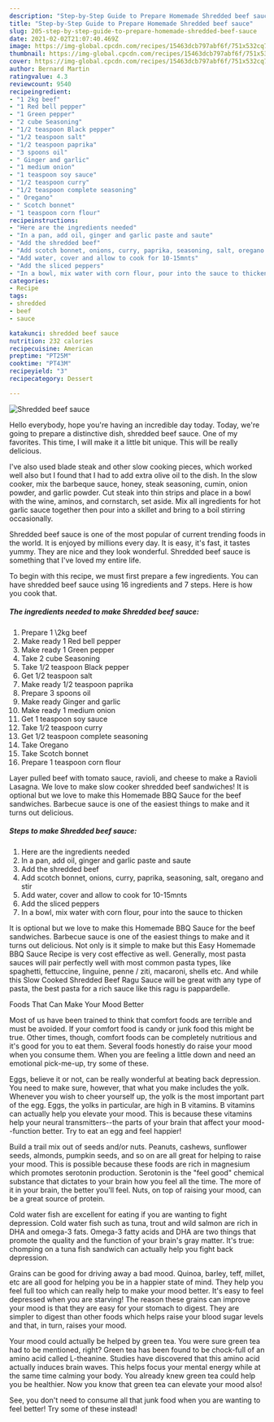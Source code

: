 ```yaml
---
description: "Step-by-Step Guide to Prepare Homemade Shredded beef sauce"
title: "Step-by-Step Guide to Prepare Homemade Shredded beef sauce"
slug: 205-step-by-step-guide-to-prepare-homemade-shredded-beef-sauce
date: 2021-02-02T21:07:40.469Z
image: https://img-global.cpcdn.com/recipes/15463dcb797abf6f/751x532cq70/shredded-beef-sauce-recipe-main-photo.jpg
thumbnail: https://img-global.cpcdn.com/recipes/15463dcb797abf6f/751x532cq70/shredded-beef-sauce-recipe-main-photo.jpg
cover: https://img-global.cpcdn.com/recipes/15463dcb797abf6f/751x532cq70/shredded-beef-sauce-recipe-main-photo.jpg
author: Bernard Martin
ratingvalue: 4.3
reviewcount: 9540
recipeingredient:
- "1 2kg beef"
- "1 Red bell pepper"
- "1 Green pepper"
- "2 cube Seasoning"
- "1/2 teaspoon Black pepper"
- "1/2 teaspoon salt"
- "1/2 teaspoon paprika"
- "3 spoons oil"
- " Ginger and garlic"
- "1 medium onion"
- "1 teaspoon soy sauce"
- "1/2 teaspoon curry"
- "1/2 teaspoon complete seasoning"
- " Oregano"
- " Scotch bonnet"
- "1 teaspoon corn flour"
recipeinstructions:
- "Here are the ingredients needed"
- "In a pan, add oil, ginger and garlic paste and saute"
- "Add the shredded beef"
- "Add scotch bonnet, onions, curry, paprika, seasoning, salt, oregano and stir"
- "Add water, cover and allow to cook for 10-15mnts"
- "Add the sliced peppers"
- "In a bowl, mix water with corn flour, pour into the sauce to thicken"
categories:
- Recipe
tags:
- shredded
- beef
- sauce

katakunci: shredded beef sauce 
nutrition: 232 calories
recipecuisine: American
preptime: "PT25M"
cooktime: "PT43M"
recipeyield: "3"
recipecategory: Dessert

---
```



![Shredded beef sauce](https://img-global.cpcdn.com/recipes/15463dcb797abf6f/751x532cq70/shredded-beef-sauce-recipe-main-photo.jpg)

Hello everybody, hope you're having an incredible day today. Today, we're going to prepare a distinctive dish, shredded beef sauce. One of my favorites. This time, I will make it a little bit unique. This will be really delicious.

I&#39;ve also used blade steak and other slow cooking pieces, which worked well also but I found that I had to add extra olive oil to the dish. In the slow cooker, mix the barbeque sauce, honey, steak seasoning, cumin, onion powder, and garlic powder. Cut steak into thin strips and place in a bowl with the wine, aminos, and cornstarch, set aside. Mix all ingredients for hot garlic sauce together then pour into a skillet and bring to a boil stirring occasionally.

Shredded beef sauce is one of the most popular of current trending foods in the world. It is enjoyed by millions every day. It is easy, it's fast, it tastes yummy. They are nice and they look wonderful. Shredded beef sauce is something that I've loved my entire life.


To begin with this recipe, we must first prepare a few ingredients. You can have shredded beef sauce using 16 ingredients and 7 steps. Here is how you cook that.

<!--inarticleads1-->

##### The ingredients needed to make Shredded beef sauce:

1. Prepare 1 \2kg beef
1. Make ready 1 Red bell pepper
1. Make ready 1 Green pepper
1. Take 2 cube Seasoning
1. Take 1/2 teaspoon Black pepper
1. Get 1/2 teaspoon salt
1. Make ready 1/2 teaspoon paprika
1. Prepare 3 spoons oil
1. Make ready  Ginger and garlic
1. Make ready 1 medium onion
1. Get 1 teaspoon soy sauce
1. Take 1/2 teaspoon curry
1. Get 1/2 teaspoon complete seasoning
1. Take  Oregano
1. Take  Scotch bonnet
1. Prepare 1 teaspoon corn flour


Layer pulled beef with tomato sauce, ravioli, and cheese to make a Ravioli Lasagna. We love to make slow cooker shredded beef sandwiches! It is optional but we love to make this Homemade BBQ Sauce for the beef sandwiches. Barbecue sauce is one of the easiest things to make and it turns out delicious. 

<!--inarticleads2-->

##### Steps to make Shredded beef sauce:

1. Here are the ingredients needed
1. In a pan, add oil, ginger and garlic paste and saute
1. Add the shredded beef
1. Add scotch bonnet, onions, curry, paprika, seasoning, salt, oregano and stir
1. Add water, cover and allow to cook for 10-15mnts
1. Add the sliced peppers
1. In a bowl, mix water with corn flour, pour into the sauce to thicken


It is optional but we love to make this Homemade BBQ Sauce for the beef sandwiches. Barbecue sauce is one of the easiest things to make and it turns out delicious. Not only is it simple to make but this Easy Homemade BBQ Sauce Recipe is very cost effective as well. Generally, most pasta sauces will pair perfectly well with most common pasta types, like spaghetti, fettuccine, linguine, penne / ziti, macaroni, shells etc. And while this Slow Cooked Shredded Beef Ragu Sauce will be great with any type of pasta, the best pasta for a rich sauce like this ragu is pappardelle. 

Foods That Can Make Your Mood Better


Most of us have been trained to think that comfort foods are terrible and must be avoided. If your comfort food is candy or junk food this might be true. Other times, though, comfort foods can be completely nutritious and it's good for you to eat them. Several foods honestly do raise your mood when you consume them. When you are feeling a little down and need an emotional pick-me-up, try some of these.

Eggs, believe it or not, can be really wonderful at beating back depression. You need to make sure, however, that what you make includes the yolk. Whenever you wish to cheer yourself up, the yolk is the most important part of the egg. Eggs, the yolks in particular, are high in B vitamins. B vitamins can actually help you elevate your mood. This is because these vitamins help your neural transmitters--the parts of your brain that affect your mood--function better. Try to eat an egg and feel happier!

Build a trail mix out of seeds and/or nuts. Peanuts, cashews, sunflower seeds, almonds, pumpkin seeds, and so on are all great for helping to raise your mood. This is possible because these foods are rich in magnesium which promotes serotonin production. Serotonin is the "feel good" chemical substance that dictates to your brain how you feel all the time. The more of it in your brain, the better you'll feel. Nuts, on top of raising your mood, can be a great source of protein.

Cold water fish are excellent for eating if you are wanting to fight depression. Cold water fish such as tuna, trout and wild salmon are rich in DHA and omega-3 fats. Omega-3 fatty acids and DHA are two things that promote the quality and the function of your brain's gray matter. It's true: chomping on a tuna fish sandwich can actually help you fight back depression. 

Grains can be good for driving away a bad mood. Quinoa, barley, teff, millet, etc are all good for helping you be in a happier state of mind. They help you feel full too which can really help to make your mood better. It's easy to feel depressed when you are starving! The reason these grains can improve your mood is that they are easy for your stomach to digest. They are simpler to digest than other foods which helps raise your blood sugar levels and that, in turn, raises your mood.

Your mood could actually be helped by green tea. You were sure green tea had to be mentioned, right? Green tea has been found to be chock-full of an amino acid called L-theanine. Studies have discovered that this amino acid actually induces brain waves. This helps focus your mental energy while at the same time calming your body. You already knew green tea could help you be healthier. Now you know that green tea can elevate your mood also!

See, you don't need to consume all that junk food when you are wanting to feel better! Try some of these instead!

